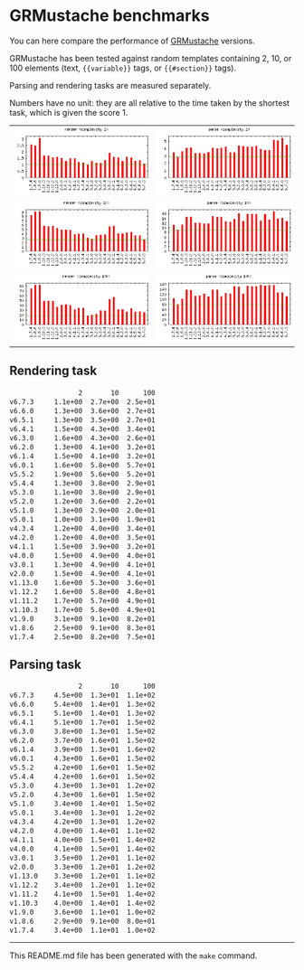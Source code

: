 # GRMustache benchmarks

You can here compare the performance of [GRMustache](https://github.com/groue/GRMustache) versions.

GRMustache has been tested against random templates containing 2, 10, or 100 elements (text, `{{variable}}` tags, or `{{#section}}` tags).

Parsing and rendering tasks are measured separately.

Numbers have no unit: they are all relative to the time taken by the shortest task, which is given the score 1.

<table border="0" cellspacing="0" cellpadding="0">
<tr>
<td>
<img src="Plots/2-render.png" alt="Plot for task 'render' and complexity '2'">
</td>
<td>
<img src="Plots/2-parse.png" alt="Plot for task 'parse' and complexity '2'">
</td>
</tr>
<tr>
<td>
<img src="Plots/10-render.png" alt="Plot for task 'render' and complexity '10'">
</td>
<td>
<img src="Plots/10-parse.png" alt="Plot for task 'parse' and complexity '10'">
</td>
</tr>
<tr>
<td>
<img src="Plots/100-render.png" alt="Plot for task 'render' and complexity '100'">
</td>
<td>
<img src="Plots/100-parse.png" alt="Plot for task 'parse' and complexity '100'">
</td>
</tr>
</table>


## Rendering task

	                 2       10      100
	v6.7.3     1.1e+00  2.7e+00  2.5e+01
	v6.6.0     1.3e+00  3.6e+00  2.7e+01
	v6.5.1     1.3e+00  3.5e+00  2.7e+01
	v6.4.1     1.5e+00  4.3e+00  3.4e+01
	v6.3.0     1.6e+00  4.3e+00  2.6e+01
	v6.2.0     1.3e+00  4.1e+00  3.2e+01
	v6.1.4     1.5e+00  4.1e+00  3.2e+01
	v6.0.1     1.6e+00  5.8e+00  5.7e+01
	v5.5.2     1.9e+00  5.6e+00  5.2e+01
	v5.4.4     1.3e+00  3.8e+00  2.9e+01
	v5.3.0     1.1e+00  3.8e+00  2.9e+01
	v5.2.0     1.2e+00  3.6e+00  2.2e+01
	v5.1.0     1.3e+00  2.9e+00  2.0e+01
	v5.0.1     1.0e+00  3.1e+00  1.9e+01
	v4.3.4     1.2e+00  4.0e+00  3.4e+01
	v4.2.0     1.2e+00  4.0e+00  3.5e+01
	v4.1.1     1.5e+00  3.9e+00  3.2e+01
	v4.0.0     1.5e+00  4.9e+00  4.0e+01
	v3.0.1     1.3e+00  4.9e+00  4.1e+01
	v2.0.0     1.5e+00  4.9e+00  4.1e+01
	v1.13.0    1.6e+00  5.3e+00  3.6e+01
	v1.12.2    1.6e+00  5.8e+00  4.8e+01
	v1.11.2    1.7e+00  5.7e+00  4.9e+01
	v1.10.3    1.7e+00  5.8e+00  4.9e+01
	v1.9.0     3.1e+00  9.1e+00  8.2e+01
	v1.8.6     2.5e+00  9.1e+00  8.3e+01
	v1.7.4     2.5e+00  8.2e+00  7.5e+01

## Parsing task

	                 2       10      100
	v6.7.3     4.5e+00  1.3e+01  1.1e+02
	v6.6.0     5.4e+00  1.4e+01  1.3e+02
	v6.5.1     5.1e+00  1.4e+01  1.3e+02
	v6.4.1     5.1e+00  1.7e+01  1.5e+02
	v6.3.0     3.8e+00  1.3e+01  1.5e+02
	v6.2.0     3.7e+00  1.6e+01  1.5e+02
	v6.1.4     3.9e+00  1.3e+01  1.6e+02
	v6.0.1     4.3e+00  1.6e+01  1.5e+02
	v5.5.2     4.2e+00  1.6e+01  1.5e+02
	v5.4.4     4.2e+00  1.6e+01  1.5e+02
	v5.3.0     4.3e+00  1.3e+01  1.2e+02
	v5.2.0     4.3e+00  1.6e+01  1.5e+02
	v5.1.0     3.4e+00  1.4e+01  1.5e+02
	v5.0.1     3.4e+00  1.3e+01  1.2e+02
	v4.3.4     4.2e+00  1.3e+01  1.2e+02
	v4.2.0     4.0e+00  1.4e+01  1.1e+02
	v4.1.1     4.0e+00  1.5e+01  1.4e+02
	v4.0.0     4.1e+00  1.5e+01  1.4e+02
	v3.0.1     3.5e+00  1.2e+01  1.1e+02
	v2.0.0     3.3e+00  1.2e+01  1.2e+02
	v1.13.0    3.3e+00  1.2e+01  1.1e+02
	v1.12.2    3.4e+00  1.2e+01  1.1e+02
	v1.11.2    4.1e+00  1.5e+01  1.4e+02
	v1.10.3    4.0e+00  1.4e+01  1.4e+02
	v1.9.0     3.6e+00  1.1e+01  1.0e+02
	v1.8.6     2.9e+00  9.1e+00  8.0e+01
	v1.7.4     3.4e+00  1.1e+01  1.0e+02

-----

This README.md file has been generated with the `make` command.

